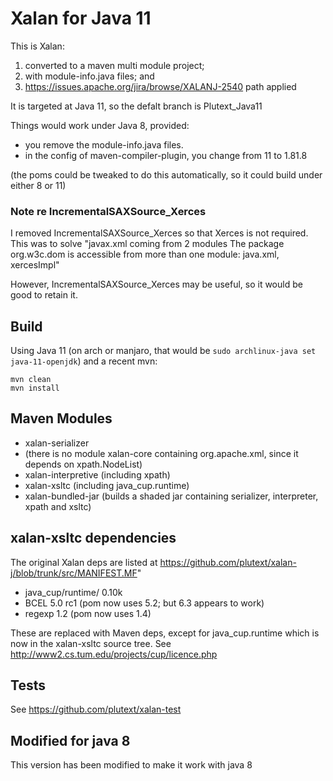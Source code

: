 # Xalan for Java 11

This is Xalan:

1. converted to a maven multi module project; 
2. with module-info.java files; and
3. https://issues.apache.org/jira/browse/XALANJ-2540 path applied

It is targeted at Java 11, so the defalt branch is Plutext_Java11  

Things would work under Java 8, provided:

* you remove the module-info.java files.
* in the config of maven-compiler-plugin, you change from <release>11</release> to <source>1.8</source><target>1.8</target>

(the poms could be tweaked to do this automatically, so it could build under either 8 or 11)

### Note re IncrementalSAXSource_Xerces

I removed IncrementalSAXSource_Xerces so that Xerces is not required. This was to solve "javax.xml coming from 2 modules
	The package org.w3c.dom is accessible from more than one module: java.xml, xercesImpl"
	
However, IncrementalSAXSource_Xerces may be useful, so it would be good to retain it.


## Build

Using Java 11 (on arch or manjaro, that would be `sudo archlinux-java set java-11-openjdk`) and a recent mvn:

```
mvn clean
mvn install
```

## Maven Modules

* xalan-serializer
* (there is no module xalan-core containing org.apache.xml, since it depends on xpath.NodeList)
* xalan-interpretive (including xpath)
* xalan-xsltc (including java_cup.runtime)
* xalan-bundled-jar (builds a shaded jar containing serializer, interpreter, xpath and xsltc)

## xalan-xsltc dependencies

The original Xalan deps are listed at https://github.com/plutext/xalan-j/blob/trunk/src/MANIFEST.MF"

* java_cup/runtime/ 0.10k 
* BCEL 5.0 rc1 (pom now uses 5.2; but 6.3 appears to work)
* regexp 1.2 (pom now uses 1.4)

These are replaced with Maven deps, except for java_cup.runtime which is now in the xalan-xsltc source tree. 
See http://www2.cs.tum.edu/projects/cup/licence.php


## Tests

See https://github.com/plutext/xalan-test

## Modified for java 8
This version has been modified to make it work with java 8